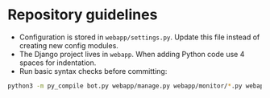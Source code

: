 # Repository guidelines

- Configuration is stored in `webapp/settings.py`. Update this file instead of creating new config modules.
- The Django project lives in `webapp`. When adding Python code use 4 spaces for indentation.
- Run basic syntax checks before committing:

```bash
python3 -m py_compile bot.py webapp/manage.py webapp/monitor/*.py webapp/settings.py
```

